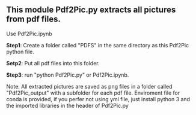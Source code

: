 ## This module Pdf2Pic.py extracts all pictures from pdf files. 

Use Pdf2Pic.ipynb

**Step1**: Create a folder called "PDFS" in the same directory as this Pdf2Pic python file. 

**Setp2**: Put all pdf files into this folder.

**Step3**: run "python Pdf2Pic.py" or Pdf2Pic.ipynb. 

Note: All extracted pictures are saved as png files in a folder called "Pdf2Pic_output" with a subfolder for each pdf file. Enviroment file for conda is provided, if you perfer not using yml file, just install python 3 and the imported libraries in the header of Pdf2Pic.py

